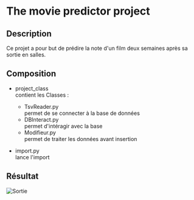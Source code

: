 # The movie predictor project   

## Description

Ce projet a pour but de prédire la note d'un film deux semaines après sa sortie
en salles.

## Composition

- project_class   
contient les Classes :    
    - TsvReader.py  
    permet de se connecter à la base de données
    - DBInteract.py   
    permet d'intéragir avec la base
    - Modifieur.py  
    permet de traiter les données avant insertion

- import.py    
lance l'import


## Résultat
![Sortie](../Sortie_d'import.png "sortie")

